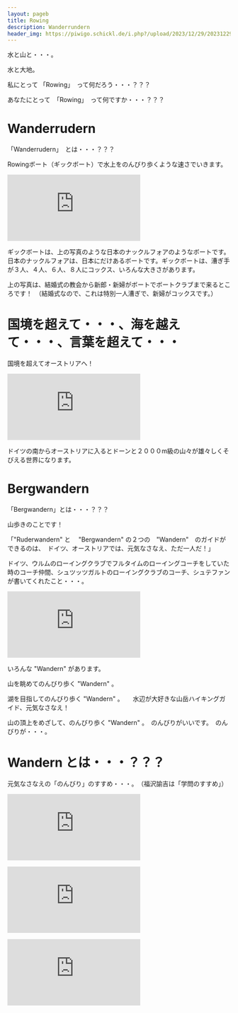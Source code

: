 ```yaml
---
layout: pageb
title: Rowing
description: Wanderrundern
header_img: https://piwigo.schickl.de/i.php?/upload/2023/12/29/20231229103023-02829317-me.jpg
---
```


水と山と・・・。

水と大地。　

私にとって 「Rowing」　って何だろう・・・？？？

あなたにとって　「Rowing」　って何ですか・・・？？？

# Wanderrudern

「Wanderrudern」　とは・・・？？？

Rowingボート（ギックボート）で水上をのんびり歩くような速さでいきます。　

![gigboot](https://piwigo.schickl.de/i.php?/upload/2024/04/25/20240425130548-21ab645a-me.jpg)

ギックボートは、上の写真のような日本のナックルフォアのようなボートです。　日本のナックルフォアは、日本にだけあるボートです。ギックボートは、漕ぎ手が３人、４人、６人、８人にコックス、いろんな大きさがあります。

上の写真は、結婚式の教会から新郎・新婦がボートでボートクラブまで来るところです！　（結婚式なので、これは特別一人漕ぎで、新婦がコックスです。）


# 国境を超えて・・・、海を越えて・・・、言葉を超えて・・・

国境を超えてオーストリアへ！　

![eisenbahn](https://piwigo.schickl.de/i.php?/upload/2024/04/25/20240425132533-8cce67cc-me.jpg)

ドイツの南からオーストリアに入るとドーンと２０００m級の山々が雄々しくそびえる世界になります。


# Bergwandern

「Bergwandern」とは・・・？？？

山歩きのことです！

「"Ruderwandern" と　 "Bergwandern" の２つの　"Wandern"　のガイドができるのは、　ドイツ、オーストリアでは、元気なさなえ、ただ一人だ！」　

ドイツ、ウルムのローイングクラブでフルタイムのローイングコーチをしていた時のコーチ仲間、シュツッツガルトのローイングクラブのコーチ、シュテファンが書いてくれたこと・・・。

![bergwandern](https://piwigo.schickl.de/i.php?/upload/2023/12/29/20231229102927-592c18a5-me.jpg)

いろんな "Wandern" があります。

山を眺めてのんびり歩く "Wandern" 。

湖を目指してのんびり歩く "Wandern" 。　　水辺が大好きな山岳ハイキングガイド、元気なさなえ！

山の頂上をめざして、のんびり歩く "Wandern" 。　のんびりがいいです。　のんびりが・・・。


# Wandern とは・・・？？？



元気なさなえの「のんびり」のすすめ・・・。　（福沢諭吉は「学問のすすめ」）

![230111seegrubeschuhe](https://piwigo.schickl.de/i.php?/upload/2023/12/29/20231229103032-89372ead-me.jpg)




![rowingblumen](https://piwigo.schickl.de/i.php?/upload/2024/04/25/20240425151344-36c9afef-me.jpg)




![yogagemse](https://piwigo.schickl.de/i.php?/upload/2024/04/25/20240425144019-7bc2f76c-me.jpg)










